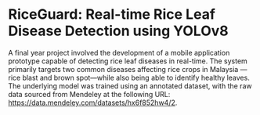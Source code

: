 # RiceGuard: Real-time Rice Leaf Disease Detection using YOLOv8

A final year project involved the development of a mobile application prototype capable of detecting rice leaf diseases in real-time. The system primarily targets two common diseases affecting rice crops in Malaysia — rice blast and brown spot—while also being able to identify healthy leaves. The underlying model was trained using an annotated dataset, with the raw data sourced from Mendeley at the following URL: https://data.mendeley.com/datasets/hx6f852hw4/2.
